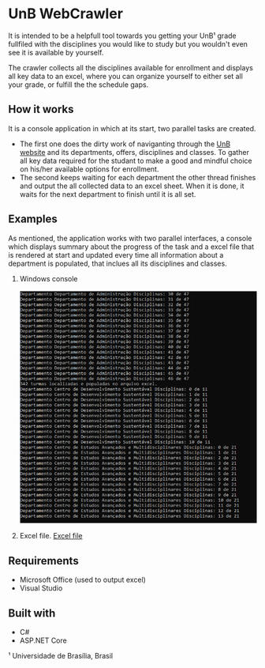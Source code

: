 # UnB WebCrawler
 It is intended to be a helpfull tool towards you getting your UnB¹ grade fullfiled with the disciplines you would like to study but you wouldn't even see it is available by yourself.

 The crawler collects all the disciplines available for enrollment and displays all key data to an excel, where you can organize yourself to either set all your grade, or fulfill the the schedule gaps.

## How it works
 It is a console application in which at its start, two parallel tasks are created. 
   * The first one does the dirty work of naviganting through the [UnB website](https://matriculaweb.unb.br/graduacao/oferta_dep.aspx?cod=1) and its departments, offers, disciplines and classes. To gather all key data required for the studant to make a good and mindful choice on his/her available options for enrollment.
   * The second keeps waiting for each department the other thread finishes and output the all collected data to an excel sheet. When it is done, it waits for the next department to finish until it is all set.

## Examples
 As mentioned, the application works with two parallel interfaces, a console which displays summary about the progress of the task and a excel file that is rendered at start and updated every time all information about a department is populated, that inclues all its disciplines and classes.
 
  1. Windows console
     <a href="UnBWebCrawler/Attachments/UnB%20Crawler%20console.png?raw=true" target="_blank"><div><img src="UnBWebCrawler/Attachments/UnB%20Crawler%20console.png" alt="Windows console" width="500px"/></div></a>
  
  2. Excel file.
   <a href="UnBWebCrawler/Attachments/UnB%20Classes.xlsx" target="_blank">Excel file</a>

## Requirements
  * Microsoft Office (used to output excel)
  * Visual Studio

## Built with
  * C#
  * ASP.NET Core


¹ Universidade de Brasília, Brasil
